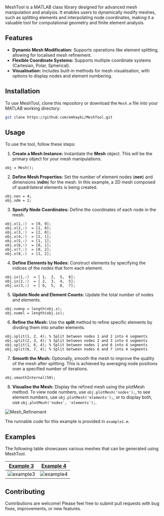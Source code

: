 MeshTool is a MATLAB class library designed for advanced mesh manipulation and analysis. It enables users to dynamically modify meshes, such as splitting elements and interpolating node coordinates, making it a valuable tool for computational geometry and finite element analysis.

## Features

- **Dynamic Mesh Modification:** Supports operations like element splitting, allowing for localised mesh refinement.
- **Flexible Coordinate Systems:** Supports multiple coordinate systems (Cartesian, Polar, Spherical).
- **Visualisation:** Includes built-in methods for mesh visualisation, with options to display nodes and element numbering.

## Installation

To use MeshTool, clone this repository or download the `Mesh.m` file into your MATLAB working directory:

```bash
git clone https://github.com/emhayki/MeshTool.git
```

## Usage
To use the tool, follow these steps:

1. **Create a Mesh Instance:** Instantiate the **Mesh** object. This will be the primary object for your mesh manipulations.
```
obj = Mesh();
```


2. **Define Mesh Properties:** Set the number of element nodes (**nen**) and dimensions (**ndm**) for the mesh. In this example, a 2D mesh composed of quadrilateral elements is being created.
```
obj.nen = 4;
obj.ndm = 2;
```

3. **Specify Node Coordinates:** Define the coordinates of each node in the mesh. 
```
obj.x(1,:)  = [0, 0];
obj.x(2,:)  = [1, 0];
obj.x(3,:)  = [2, 0];
obj.x(4,:)  = [2, 1];
obj.x(5,:)  = [1, 1];
obj.x(6,:)  = [0, 1];
obj.x(7,:)  = [0, 2];
obj.x(8,:)  = [1, 2];
```

4. **Define Elements by Nodes:** Construct elements by specifying the indices of the nodes that form each element. 
```
obj.ix(1,:)  = [ 1,  2,  5,  6];
obj.ix(2,:)  = [ 2,  3,  4,  5];
obj.ix(3,:)  = [ 6,  5,  8,  7];
```

5. **Update Node and Element Counts:** Update the total number of nodes and elements.
```
obj.numnp = length(obj.x);
obj.numel = length(obj.ix);
```

6. **Refine the Mesh:** Use the **split** method to refine specific elements by dividing them into smaller elements. 
```
obj.split(1, 2, 4); % Split between nodes 1 and 2 into 4 segments
obj.split(2, 3, 4); % Split between nodes 2 and 3 into 4 segments
obj.split(1, 6, 4); % Split between nodes 1 and 6 into 4 segments
obj.split(6, 7, 4); % Split between nodes 6 and 7 into 4 segments
```


7. **Smooth the Mesh:** Optionally, smooth the mesh to improve the quality of the mesh after splitting. This is achieved by averaging node positions over a specified number of iterations.
```
obj.smoothInternal(50);
```

8. **Visualise the Mesh:** Display the refined mesh using the plotMesh method. To view node numbers, use `obj.plotMesh('nodes');`, to see element numbers, use `obj.plotMesh('elements');`, or to display both, use `obj.plotMesh('nodes', 'elements');`.

![Mesh_Refinement](https://github.com/emhayki/MeshTool/assets/135982304/6c2481ee-0a90-4c55-99a1-0bcc4037dc24)

The runnable code for this example is provided in `example1.m`. 

## Examples
The following table showcases various meshes that can be generated using MeshTool.

|[Example 3](/example3.m) | [Example 4](/example4.m)  |
| ------------ | -------------------- | 
|![example3](https://github.com/emhayki/MeshTool/assets/135982304/21bbb120-f848-4509-98f2-77b318a0b5a7)|![example4](https://github.com/emhayki/MeshTool/assets/135982304/f86fc5a7-e3e6-45d3-980f-cd9cb2647c4d)|



## Contributing
Contributions are welcome! Please feel free to submit pull requests with bug fixes, improvements, or new features.

